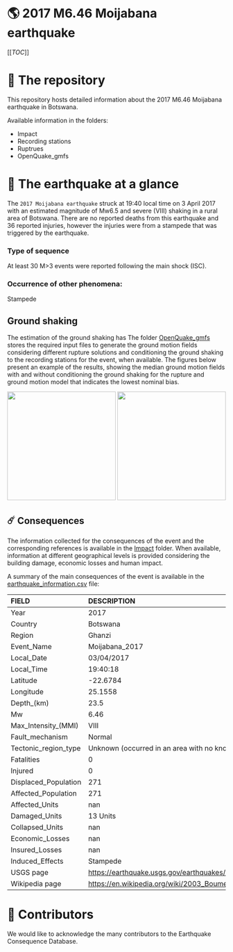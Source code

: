 # 🌎 2017 M6.46 Moijabana earthquake
[[_TOC_]]

# 📂 The repository  

This repository hosts detailed information about the 2017 M6.46 Moijabana earthquake in Botswana.

Available information in the folders:

- Impact
- Recording stations
- Ruptrues
- OpenQuake_gmfs 


# 🚀 The earthquake at a glance 
The `2017 Moijabana earthquake` struck at 19:40 local time on 3 April 2017 with an estimated magnitude of Mw6.5 and severe (VIII) shaking in a rural area of Botswana. There are no reported deaths from this earthquake and 36 reported injuries, however the injuries were from a stampede that was triggered by the earthquake.

### Type of sequence
At least 30 M>3 events were reported following the main shock (ISC).


### Occurrence of other phenomena: 
Stampede

## Ground shaking

The estimation of the ground shaking has The folder [OpenQuake_gmfs](./OpenQuake_gmfs/) stores the required input files to generate the ground motion fields considering different rupture solutions and conditioning the ground shaking to the recording stations for the event, when available. The figures below present an example of the results, showing the median ground motion fields with and without conditioning the ground shaking for the rupture and ground motion model that indicates the lowest nominal bias.

<img src="./OpenQuake_gmfs/median_gmf_stations_none.png" height="250">
<img src="./OpenQuake_gmfs/median_gmf_stations_all.png" height="250">

## ☄️ Consequences

The information collected for the consequences of the event and the corresponding references is available in the [Impact](./Impact) folder. When available, information at different geographical levels is provided considering the building damage, economic losses and human impact.

A summary of the main consequences of the event is available in the [earthquake_information.csv](./earthquake_information.csv) file:

| FIELD                | DESCRIPTION                                                            |
|:---------------------|:-----------------------------------------------------------------------|
| Year                 | 2017                                                                   |
| Country              | Botswana                                                               |
| Region               | Ghanzi                                                                 |
| Event_Name           | Moijabana_2017                                                         |
| Local_Date           | 03/04/2017                                                             |
| Local_Time           | 19:40:18                                                               |
| Latitude             | -22.6784                                                               |
| Longitude            | 25.1558                                                                |
| Depth_(km)           | 23.5                                                                   |
| Mw                   | 6.46                                                                   |
| Max_Intensity_(MMI)  | VIII                                                                   |
| Fault_mechanism      | Normal                                                                 |
| Tectonic_region_type | Unknown (occurred in an area with no know previous seismicity)         |
| Fatalities           | 0                                                                      |
| Injured              | 0                                                                      |
| Displaced_Population | 271                                                                    |
| Affected_Population  | 271                                                                    |
| Affected_Units       | nan                                                                    |
| Damaged_Units        | 13 Units                                                               |
| Collapsed_Units      | nan                                                                    |
| Economic_Losses      | nan                                                                    |
| Insured_Losses       | nan                                                                    |
| Induced_Effects      | Stampede                                                               |
| USGS page            | https://earthquake.usgs.gov/earthquakes/eventpage/us10008e3k/executive |
| Wikipedia page       | https://en.wikipedia.org/wiki/2003_Boumerd%C3%A8s_earthquake           |


# 🌟 Contributors 

We would like to acknowledge the many contributors to the Earthquake Consequence Database.
